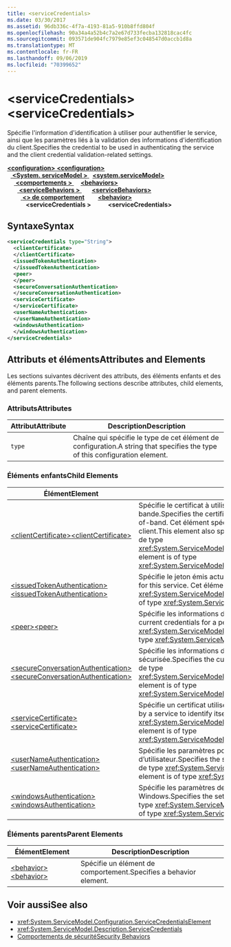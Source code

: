 ```yaml
---
title: <serviceCredentials>
ms.date: 03/30/2017
ms.assetid: 96db336c-4f7a-4193-81a5-910b8ffd804f
ms.openlocfilehash: 90a34a4a52b4c7a2e67d733fecba132818cac4fc
ms.sourcegitcommit: 093571de904fc7979e85ef3c048547d0accb1d8a
ms.translationtype: MT
ms.contentlocale: fr-FR
ms.lasthandoff: 09/06/2019
ms.locfileid: "70399652"
---
```

# <a name="servicecredentials"></a><span data-ttu-id="2f851-101">\<serviceCredentials></span><span class="sxs-lookup"><span data-stu-id="2f851-101">\<serviceCredentials></span></span>
<span data-ttu-id="2f851-102">Spécifie l'information d'identification à utiliser pour authentifier le service, ainsi que les paramètres liés à la validation des informations d'identification du client.</span><span class="sxs-lookup"><span data-stu-id="2f851-102">Specifies the credential to be used in authenticating the service and the client credential validation-related settings.</span></span>  
  
<span data-ttu-id="2f851-103">[ **\<configuration>** ](../configuration-element.md)</span><span class="sxs-lookup"><span data-stu-id="2f851-103">[**\<configuration>**](../configuration-element.md)</span></span>\
<span data-ttu-id="2f851-104">&nbsp;&nbsp;[ **\<System. serviceModel >** ](system-servicemodel.md)</span><span class="sxs-lookup"><span data-stu-id="2f851-104">&nbsp;&nbsp;[**\<system.serviceModel>**](system-servicemodel.md)</span></span>\
<span data-ttu-id="2f851-105">&nbsp;&nbsp;&nbsp;&nbsp;[ **\<comportements >** ](behaviors.md)</span><span class="sxs-lookup"><span data-stu-id="2f851-105">&nbsp;&nbsp;&nbsp;&nbsp;[**\<behaviors>**](behaviors.md)</span></span>\
<span data-ttu-id="2f851-106">&nbsp;&nbsp;&nbsp;&nbsp;&nbsp;&nbsp;[ **\<serviceBehaviors >** ](servicebehaviors.md)</span><span class="sxs-lookup"><span data-stu-id="2f851-106">&nbsp;&nbsp;&nbsp;&nbsp;&nbsp;&nbsp;[**\<serviceBehaviors>**](servicebehaviors.md)</span></span>\
<span data-ttu-id="2f851-107">&nbsp;&nbsp;&nbsp;&nbsp;&nbsp;&nbsp;&nbsp;&nbsp;[ **\<> de comportement**](behavior-of-servicebehaviors.md)</span><span class="sxs-lookup"><span data-stu-id="2f851-107">&nbsp;&nbsp;&nbsp;&nbsp;&nbsp;&nbsp;&nbsp;&nbsp;[**\<behavior>**](behavior-of-servicebehaviors.md)</span></span>\
<span data-ttu-id="2f851-108">&nbsp;&nbsp;&nbsp;&nbsp;&nbsp;&nbsp;&nbsp;&nbsp;&nbsp;&nbsp; **\<serviceCredentials >**</span><span class="sxs-lookup"><span data-stu-id="2f851-108">&nbsp;&nbsp;&nbsp;&nbsp;&nbsp;&nbsp;&nbsp;&nbsp;&nbsp;&nbsp;**\<serviceCredentials>**</span></span>  
  
## <a name="syntax"></a><span data-ttu-id="2f851-109">Syntaxe</span><span class="sxs-lookup"><span data-stu-id="2f851-109">Syntax</span></span>  
  
```xml  
<serviceCredentials type="String">
  <clientCertificate>
  </clientCertificate>
  <issuedTokenAuthentication>
  </issuedTokenAuthentication>
  <peer>
  </peer>
  <secureConversationAuthentication>
  </secureConversationAuthentication>
  <serviceCertificate>
  </serviceCertificate>
  <userNameAuthentication>
  </userNameAuthentication>
  <windowsAuthentication>
  </windowsAuthentication>
</serviceCredentials>
```  
  
## <a name="attributes-and-elements"></a><span data-ttu-id="2f851-110">Attributs et éléments</span><span class="sxs-lookup"><span data-stu-id="2f851-110">Attributes and Elements</span></span>  
 <span data-ttu-id="2f851-111">Les sections suivantes décrivent des attributs, des éléments enfants et des éléments parents.</span><span class="sxs-lookup"><span data-stu-id="2f851-111">The following sections describe attributes, child elements, and parent elements.</span></span>  
  
### <a name="attributes"></a><span data-ttu-id="2f851-112">Attributs</span><span class="sxs-lookup"><span data-stu-id="2f851-112">Attributes</span></span>  
  
|<span data-ttu-id="2f851-113">Attribut</span><span class="sxs-lookup"><span data-stu-id="2f851-113">Attribute</span></span>|<span data-ttu-id="2f851-114">Description</span><span class="sxs-lookup"><span data-stu-id="2f851-114">Description</span></span>|  
|---------------|-----------------|  
|`type`|<span data-ttu-id="2f851-115">Chaîne qui spécifie le type de cet élément de configuration.</span><span class="sxs-lookup"><span data-stu-id="2f851-115">A string that specifies the type of this configuration element.</span></span>|  
  
### <a name="child-elements"></a><span data-ttu-id="2f851-116">Éléments enfants</span><span class="sxs-lookup"><span data-stu-id="2f851-116">Child Elements</span></span>  
  
|<span data-ttu-id="2f851-117">Élément</span><span class="sxs-lookup"><span data-stu-id="2f851-117">Element</span></span>|<span data-ttu-id="2f851-118">Description</span><span class="sxs-lookup"><span data-stu-id="2f851-118">Description</span></span>|  
|-------------|-----------------|  
|[<span data-ttu-id="2f851-119">\<clientCertificate></span><span class="sxs-lookup"><span data-stu-id="2f851-119">\<clientCertificate></span></span>](clientcertificate-of-servicecredentials.md)|<span data-ttu-id="2f851-120">Spécifie le certificat à utiliser lorsque le certificat client est disponible hors bande.</span><span class="sxs-lookup"><span data-stu-id="2f851-120">Specifies the certificate to be used when the client certificate is available out-of-band.</span></span> <span data-ttu-id="2f851-121">Cet élément spécifie également les paramètres de validation du certificat client.</span><span class="sxs-lookup"><span data-stu-id="2f851-121">This element also specifies client certificate validation settings.</span></span> <span data-ttu-id="2f851-122">Cet élément est de type <xref:System.ServiceModel.Configuration.X509InitiatorCertificateServiceElement>.</span><span class="sxs-lookup"><span data-stu-id="2f851-122">This element is of type <xref:System.ServiceModel.Configuration.X509InitiatorCertificateServiceElement>.</span></span>|  
|[<span data-ttu-id="2f851-123">\<issuedTokenAuthentication></span><span class="sxs-lookup"><span data-stu-id="2f851-123">\<issuedTokenAuthentication></span></span>](issuedtokenauthentication-of-servicecredentials.md)|<span data-ttu-id="2f851-124">Spécifie le jeton émis actuellement pour ce service.</span><span class="sxs-lookup"><span data-stu-id="2f851-124">Specifies the current issued token for this service.</span></span> <span data-ttu-id="2f851-125">Cet élément est de type <xref:System.ServiceModel.Configuration.IssuedTokenServiceElement>.</span><span class="sxs-lookup"><span data-stu-id="2f851-125">This element is of type <xref:System.ServiceModel.Configuration.IssuedTokenServiceElement>.</span></span>|  
|[<span data-ttu-id="2f851-126">\<peer></span><span class="sxs-lookup"><span data-stu-id="2f851-126">\<peer></span></span>](peer-of-servicecredentials.md)|<span data-ttu-id="2f851-127">Spécifie les informations d'identification actuelles d'un nœud homologue.</span><span class="sxs-lookup"><span data-stu-id="2f851-127">Specifies the current credentials for a peer node.</span></span> <span data-ttu-id="2f851-128">Cet élément est de type <xref:System.ServiceModel.Configuration.PeerCredentialElement>.</span><span class="sxs-lookup"><span data-stu-id="2f851-128">This element is of type <xref:System.ServiceModel.Configuration.PeerCredentialElement>.</span></span>|  
|[<span data-ttu-id="2f851-129">\<secureConversationAuthentication></span><span class="sxs-lookup"><span data-stu-id="2f851-129">\<secureConversationAuthentication></span></span>](secureconversationauthentication-of-servicecredential.md)|<span data-ttu-id="2f851-130">Spécifie les informations d'identification actuelles pour une conversation sécurisée.</span><span class="sxs-lookup"><span data-stu-id="2f851-130">Specifies the current credentials for a secure conversation.</span></span> <span data-ttu-id="2f851-131">Cet élément est de type <xref:System.ServiceModel.Configuration.SecureConversationServiceElement>.</span><span class="sxs-lookup"><span data-stu-id="2f851-131">This element is of type <xref:System.ServiceModel.Configuration.SecureConversationServiceElement>.</span></span>|  
|[<span data-ttu-id="2f851-132">\<serviceCertificate></span><span class="sxs-lookup"><span data-stu-id="2f851-132">\<serviceCertificate></span></span>](servicecertificate-of-servicecredentials.md)|<span data-ttu-id="2f851-133">Spécifie un certificat utilisé par un service pour s'identifier.</span><span class="sxs-lookup"><span data-stu-id="2f851-133">Specifies a certificate used by a service to identify itself.</span></span> <span data-ttu-id="2f851-134">Cet élément est de type <xref:System.ServiceModel.Configuration.X509RecipientCertificateServiceElement>.</span><span class="sxs-lookup"><span data-stu-id="2f851-134">This element is of type <xref:System.ServiceModel.Configuration.X509RecipientCertificateServiceElement>.</span></span>|  
|[<span data-ttu-id="2f851-135">\<userNameAuthentication></span><span class="sxs-lookup"><span data-stu-id="2f851-135">\<userNameAuthentication></span></span>](usernameauthentication.md)|<span data-ttu-id="2f851-136">Spécifie les paramètres pour la validation du mot de passe du nom d’utilisateur.</span><span class="sxs-lookup"><span data-stu-id="2f851-136">Specifies the settings for username password validation.</span></span> <span data-ttu-id="2f851-137">Cet élément est de type <xref:System.ServiceModel.Configuration.UserNameServiceElement>.</span><span class="sxs-lookup"><span data-stu-id="2f851-137">This element is of type <xref:System.ServiceModel.Configuration.UserNameServiceElement>.</span></span>|  
|[<span data-ttu-id="2f851-138">\<windowsAuthentication></span><span class="sxs-lookup"><span data-stu-id="2f851-138">\<windowsAuthentication></span></span>](windowsauthentication-of-servicecredentials.md)|<span data-ttu-id="2f851-139">Spécifie les paramètres de validation des informations d’identification Windows.</span><span class="sxs-lookup"><span data-stu-id="2f851-139">Specifies the settings for Windows credential validation.</span></span> <span data-ttu-id="2f851-140">Cet élément est de type <xref:System.ServiceModel.Configuration.WindowsServiceElement>.</span><span class="sxs-lookup"><span data-stu-id="2f851-140">This element is of type <xref:System.ServiceModel.Configuration.WindowsServiceElement>.</span></span>|  
  
### <a name="parent-elements"></a><span data-ttu-id="2f851-141">Éléments parents</span><span class="sxs-lookup"><span data-stu-id="2f851-141">Parent Elements</span></span>  
  
|<span data-ttu-id="2f851-142">Élément</span><span class="sxs-lookup"><span data-stu-id="2f851-142">Element</span></span>|<span data-ttu-id="2f851-143">Description</span><span class="sxs-lookup"><span data-stu-id="2f851-143">Description</span></span>|  
|-------------|-----------------|  
|[<span data-ttu-id="2f851-144">\<behavior></span><span class="sxs-lookup"><span data-stu-id="2f851-144">\<behavior></span></span>](behavior-of-endpointbehaviors.md)|<span data-ttu-id="2f851-145">Spécifie un élément de comportement.</span><span class="sxs-lookup"><span data-stu-id="2f851-145">Specifies a behavior element.</span></span>|  
  
## <a name="see-also"></a><span data-ttu-id="2f851-146">Voir aussi</span><span class="sxs-lookup"><span data-stu-id="2f851-146">See also</span></span>

- <xref:System.ServiceModel.Configuration.ServiceCredentialsElement>
- <xref:System.ServiceModel.Description.ServiceCredentials>
- [<span data-ttu-id="2f851-147">Comportements de sécurité</span><span class="sxs-lookup"><span data-stu-id="2f851-147">Security Behaviors</span></span>](../../../wcf/feature-details/security-behaviors-in-wcf.md)
